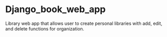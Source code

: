 # Django_book_web_app
Library web app that allows user to create personal libraries with add, edit, and delete functions for organization. 
